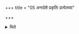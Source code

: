 +++
title = "05 अनादेशे प्रकृतिः प्रत्येतव्या"

+++

<details><summary>थिते</summary>

अनादेशे प्रकृतिः प्रत्येतव्या ५
</details>
